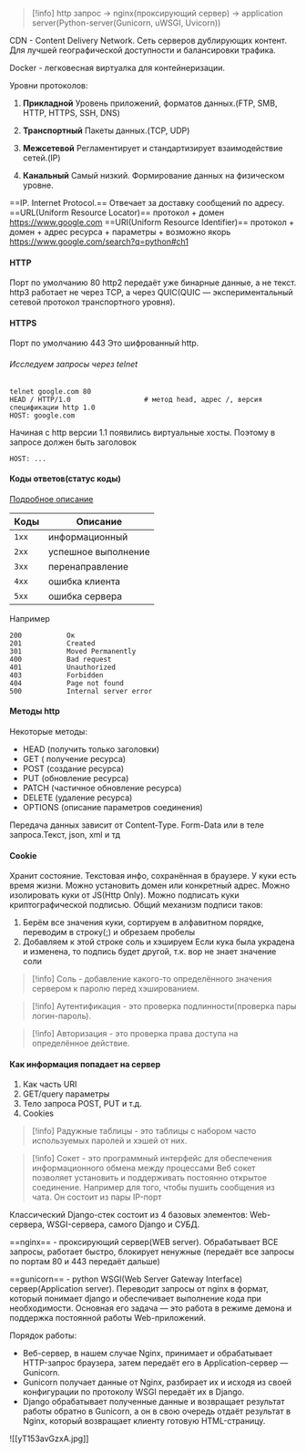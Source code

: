>[!info] http запрос -> nginx(проксирующий сервер) -> application server(Python-server(Gunicorn, uWSGI, Uvicorn))

CDN - Content Delivery Network. Сеть серверов дублирующих контент. Для лучшей географической доступности и балансировки трафика.

Docker - легковесная виртуалка для контейнеризации.

Уровни протоколов:
1. **Прикладной**
    Уровень приложений, форматов данных.(FTP, SMB, HTTP, HTTPS, SSH, DNS)

2. **Транспортный**
    Пакеты данных.(TCP, UDP)

3. **Межсетевой**
    Регламентирует и стандартизирует взаимодействие сетей.(IP)

4. **Канальный**
    Самый низкий. Формирование данных на физическом уровне.

==IP. Internet Protocol.== Отвечает за доставку сообщений по адресу.
==URL(Uniform Resource Locator)== протокол + домен https://www.google.com
==URI(Uniform Resource Identifier)== протокол + домен + адрес ресурса + параметры + возможно якорь https://www.google.com/search?q=python#ch1

#### HTTP
Порт по умолчанию 80
http2 передаёт уже бинарные данные, а не текст.
http3 работает не через TCP, а через QUIC(QUIC — экспериментальный сетевой протокол транспортного уровня).

#### HTTPS
Порт по умолчанию 443
Это шифрованный http.

###### Исследуем запросы через telnet
```
telnet google.com 80
HEAD / HTTP/1.0                  # метод head, адрес /, версия спецификации http 1.0      
HOST: google.com   
```

Начиная с http версии 1.1 появились виртуальные хосты. Поэтому в запросе должен быть заголовок
```
HOST: ...
```

#### Коды ответов(статус коды)
[Подробное описание](https://developer.mozilla.org/en-US/docs/Web/HTTP/Status)

|Коды|Описание|
|-----|-----------|
|`1xx`|информационный
|`2xx`|успешное выполнение
|`3xx`|перенаправление
|`4xx`|ошибка клиента
|`5xx`|ошибка сервера

Например
```
200           Ок
201           Created
301           Moved Permanently
400           Bad request
401           Unauthorized
403           Forbidden
404           Page not found
500           Internal server error
```

#### Методы http
Некоторые методы:
- HEAD (получить только заголовки)
- GET ( получение ресурса)     
- POST (создание ресурса)        
- PUT (обновление ресурса)
- PATCH (частичное обновление ресурса)
- DELETE (удаление ресурса)
- OPTIONS (описание параметров соединения)

Передача данных зависит от Content-Type. Form-Data или в теле запроса.Текст, json, xml и тд

#### Cookie
Хранит состояние. Текстовая инфо, сохранённая в браузере. У куки есть время жизни.
Можно установить домен или конкретный адрес. Можно изолировать куки от JS(Http Only).
Можно подписать куки криптографической подписью. Общий механизм подписи таков:
 1) Берём все значения куки, сортируем в алфавитном порядке, переводим в строку(;) и обрезаем
   пробелы
 2) Добавляем к этой строке соль и хэшируем
 Если кука была украдена и изменена, то подпись будет другой, т.к. вор не знает значение соли

>[!info] Соль - добавление какого-то определённого значения сервером к паролю перед хэшированием.

>[!info] Аутентификация - это проверка подлинности(проверка пары логин-пароль).

>[!info] Авторизация - это проверка права доступа на определённое действие.

#### Как информация попадает на сервер
1. Как часть URI
2. GET/query параметры
3. Тело запроса POST, PUT и т.д.
4. Cookies

>[!info] Радужные таблицы - это таблицы с набором часто используемых паролей и хэшей от них.

>[!info] Сокет - это программный интерфейс для обеспечения информационного обмена между процессами
Веб сокет позволяет установить и поддерживать постоянно открытое соединение. Например для того, чтобы пушить сообщения из чата. Он состоит из пары IP-порт

Классический Django-стек состоит из 4 базовых элементов: Web-сервера, WSGI-сервера, самого Django и СУБД.

==nginx== - проксирующий сервер(WEB server). Обрабатывает ВСЕ запросы, работает быстро, блокирует ненужные (передаёт все запросы по портам 80 и 443 передаёт дальше)

==gunicorn== - python WSGI(Web Server Gateway Interface) сервер(Application server). Переводит запросы от nginx в формат, который понимает django и обеспечивает выполнение кода при необходимости. Основная его задача — это работа в режиме демона и поддержка постоянной работы Web-приложений.

Порядок работы:
- Веб-сервер, в нашем случае Nginx, принимает и обрабатывает HTTP-запрос браузера, затем передаёт его в Application-сервер — Gunicorn.
- Gunicorn получает данные от Nginx, разбирает их и исходя из своей конфигурации по протоколу WSGI передаёт их в Django.
- Django обрабатывает полученные данные и возвращает результат работы обратно в Gunicorn, а он в свою очередь отдаёт результат в Nginx, который возвращает клиенту готовую HTML-страницу.

![[yT153avGzxA.jpg]]
